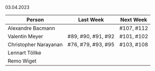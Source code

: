 03.04.2023

| Person                | Last Week          | Next Week  |
|-----------------------|--------------------|------------|
| Alexandre Bacmann     |                    | #107, #112 |
| Valentin Meyer        | #89, #90, #91, #92 | #101, #102 |
| Christopher Narayanan | #76, #79, #93, #95 | #103, #108 |
| Lennart Töllke        |                    |            |
| Remo Wiget            |                    |            |
